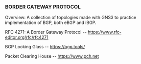 ### BORDER GATEWAY PROTOCOL ##

Overview: A collection of topologies made with GNS3 to practice implementation of BGP, both eBGP and iBGP.

RFC 4271: A Border Gateway Protocol  -- https://www.rfc-editor.org/rfc/rfc4271

BGP Looking Glass -- https://bgp.tools/

Packet Clearing House -- https://www.pch.net
